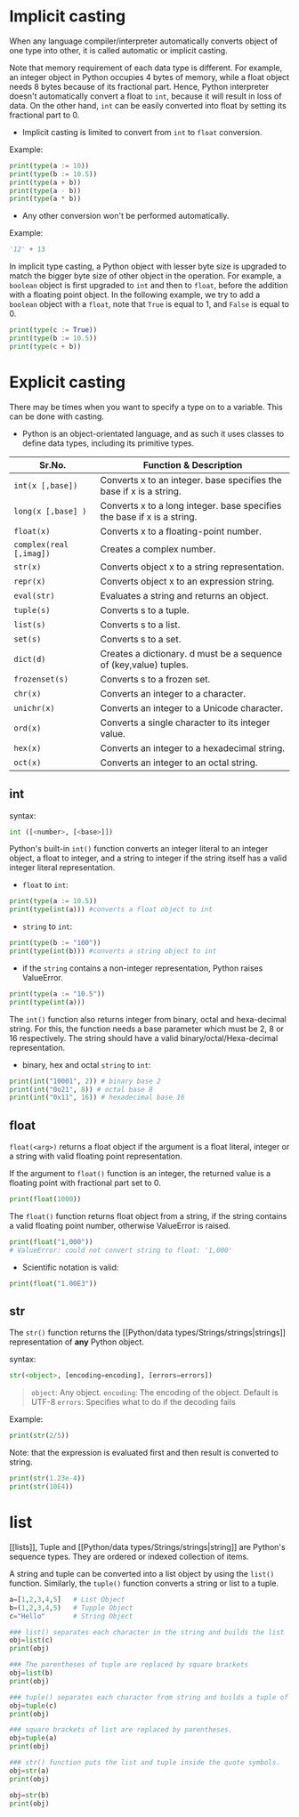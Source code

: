 # Implicit casting
When any language compiler/interpreter automatically converts object of one type into other, it is called automatic or implicit casting.

Note that memory requirement of each data type is different. For example, an integer object in Python occupies 4 bytes of memory, while a float object needs 8 bytes because of its fractional part. Hence, Python interpreter doesn't automatically convert a float to `int`, because it will result in loss of data. On the other hand, `int` can be easily converted into float by setting its fractional part to 0.

- Implicit casting is limited to convert from `int` to `float` conversion.

Example:
```Python
print(type(a := 10))
print(type(b := 10.5))
print(type(a + b))
print(type(a - b))
print(type(a * b))
```

- Any other conversion won't be performed automatically.

Example:
```Python
'12' + 13
```

In implicit type casting, a Python object with lesser byte size is upgraded to match the bigger byte size of other object in the operation. For example, a `boolean` object is first upgraded to `int` and then to `float`, before the addition with a floating point object. In the following example, we try to add a `boolean` object with a `float`, note that `True` is equal to 1, and `False` is equal to 0.

```Python
print(type(c := True))
print(type(b := 10.5))
print(type(c + b))
```

# Explicit casting
There may be times when you want to specify a type on to a variable. This can be done with casting.
- Python is an object-orientated language, and as such it uses classes to define data types, including its primitive types.

| Sr.No.                | Function & Description                                                  |
| --------------------- | ----------------------------------------------------------------------- |
| `int(x [,base])`        | Converts x to an integer. base specifies the base if x is a string.     |
| `long(x [,base] )`      | Converts x to a long integer. base specifies the base if x is a string. |
| `float(x)`              | Converts x to a floating-point number.                                  |
| `complex(real [,imag])` | Creates a complex number.                                               |
| `str(x)`                | Converts object x to a string representation.                           |
| `repr(x)`               | Converts object x to an expression string.                              |
| `eval(str)`             | Evaluates a string and returns an object.                               |
| `tuple(s)`              | Converts s to a tuple.                                                  |
| `list(s)`               | Converts s to a list.                                                   |
| `set(s)`                | Converts s to a set.                                                    |
| `dict(d)`               | Creates a dictionary. d must be a sequence of (key,value) tuples.       |
| `frozenset(s)`          | Converts s to a frozen set.                                             |
| `chr(x)`                | Converts an integer to a character.                                     |
| `unichr(x)`             | Converts an integer to a Unicode character.                             |
| `ord(x)`                | Converts a single character to its integer value.                       |
| `hex(x)`                | Converts an integer to a hexadecimal string.                            |
| `oct(x)`                | Converts an integer to an octal string.                                 |

## int

syntax:
```python
int ([<number>, [<base>]])
```

Python's built-in `int()` function converts an integer literal to an integer object, a float to integer, and a string to integer if the string itself has a valid integer literal representation.

- `float` to `int`:
```Python
print(type(a := 10.5))
print(type(int(a))) #converts a float object to int
```

- `string` to `int`:
```Python
print(type(b := "100"))
print(type(int(b))) #converts a string object to int
```

- if the `string` contains a non-integer representation, Python raises ValueError.
```Python
print(type(a := "10.5"))
print(type(int(a)))
```

The `int()` function also returns integer from binary, octal and hexa-decimal string. For this, the function needs a base parameter which must be 2, 8 or 16 respectively. The string should have a valid binary/octal/Hexa-decimal representation.

- binary, hex and octal `string` to `int`:
```Python
print(int("10001", 2)) # binary base 2
print(int("0o21", 8)) # octal base 8
print(int("0x11", 16)) # hexadecimal base 16
```

## float
`float(<arg>)` returns a float object if the argument is a float literal, integer or a string with valid floating point representation.

If the argument to `float()` function is an integer, the returned value is a floating point with fractional part set to 0.

```Python
print(float(1000))
```

The `float()` function returns float object from a string, if the string contains a valid floating point number, otherwise ValueError is raised.

```Python
print(float("1,000"))
# ValueError: could not convert string to float: '1,000'
```

- Scientific notation is valid: 
```Python
print(float("1.00E3"))
```

## str
The `str()` function returns the [[Python/data types/Strings/strings|strings]] representation of **any** Python object.

syntax:
```Python
str(<object>, [encoding=encoding], [errors=errors])
```

> `object`:	Any object.
> `encoding`:	The encoding of the object. Default is UTF-8
> `errors`:	Specifies what to do if the decoding fails

Example:
```Python
print(str(2/5))
```
Note: that the expression is evaluated first and then result is converted to string.

```Python
print(str(1.23e-4))
print(str(10E4))
```

# list
[[lists]], Tuple and [[Python/data types/Strings/strings|string]] are Python's sequence types. They are ordered or indexed collection of items.

A string and tuple can be converted into a list object by using the `list()` function. Similarly, the `tuple()` function converts a string or list to a tuple.

```Python
a=[1,2,3,4,5]   # List Object
b=(1,2,3,4,5)   # Tupple Object
c="Hello"       # String Object

### list() separates each character in the string and builds the list
obj=list(c)
print(obj)

### The parentheses of tuple are replaced by square brackets
obj=list(b)
print(obj)

### tuple() separates each character from string and builds a tuple of characters
obj=tuple(c)
print(obj)

### square brackets of list are replaced by parentheses.
obj=tuple(a)
print(obj)

### str() function puts the list and tuple inside the quote symbols.
obj=str(a)
print(obj)

obj=str(b)
print(obj)
```